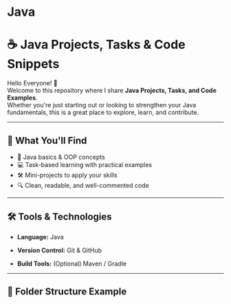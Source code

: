 # Java
# ☕ Java Projects, Tasks & Code Snippets

Hello Everyone! 👋  
Welcome to this repository where I share **Java Projects, Tasks, and Code Examples**.  
Whether you're just starting out or looking to strengthen your Java fundamentals, this is a great place to explore, learn, and contribute.

---

## 📘 What You'll Find

- 🧠 Java basics & OOP concepts  
- 💻 Task-based learning with practical examples  
- 🛠️ Mini-projects to apply your skills  
 - 🔍 Clean, readable, and well-commented code  

---

## 🛠 Tools & Technologies

- **Language:** Java  
  
- **Version Control:** Git & GitHub  
- **Build Tools:** (Optional) Maven / Gradle  

---

## 📂 Folder Structure Example

